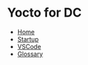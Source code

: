# Yocto for DC

* [Home][home]
* [Startup](/yocto/startup.md)
* [VSCode](/vscode/vscode.md)
* [Glossary](/glossary.md)

[home]: /index.md
[logo]: /images/logo.png